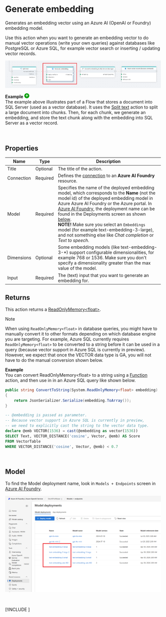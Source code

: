 # Generate embedding

Generates an embedding vector using an Azure AI (OpenAI or Foundry) embedding model.

Use this action when you want to generate an embedding vector to do manual vector operations (write your own queries) against databases like PostgreSQL or Azure SQL, for example vector search or inserting / updating vector records. 

![img](/images/flow/azure-openai-generate-embedding.png)  

**Example** ![img](../../../../images/strz.jpg)  
The example above illustrates part of a Flow that stores a document into SQL Server (used as a vector database). It uses the [Split text](../ai/split-text.md) action to split a large document into chunks. Then, for each chunk, we generate an embedding, and store the text chunk along with the embedding into SQL Server as a vector record.

<br/>

## Properties

| Name            | Type                   | Description                             |
|-----------------|------------------------|-----------------------------------------|
| Title           | Optional               | The title of the action.                |
| Connection      | Required               | Defines the [connection](azure-ai-connection.md) to an **Azure AI Foundry** resource. |
| Model           | Required               | Specifies the name of the deployed embedding model, which corresponds to the **Name** (not the model id) of the deployed embedding model in Azure Azure AI Foundry or the Azure portal. In [Azure AI Foundry](https://ai.azure.com), the deployment name can be found in the Deployments screen as shown [below](#model). <br/> **NOTE!** Make sure you select an `Embeddings` model (for example text-embedding-3-large), and not something else like _Chat completion_ or _Text to speech_.   |
| Dimensions      | Optional               | Some embedding models (like text-embedding-3-*) support configurable dimensionalities, for example 768 or 1536. Make sure you don't specify a dimensionality greater than the max value of the model.| 
| Input           | Required               | The (text) input that you want to generate an embedding for. |


## Returns
This action returns a [ReadOnlyMemory&lt;float&gt;](https://learn.microsoft.com/en-us/dotnet/api/system.readonlymemory-1). 

>[!NOTE]
>When using `ReadOnlyMemory<float>` in database queries, you might have to manually convert it to other formats depending on which database engine you are targeting. For example, Azure SQL currently requires `ReadOnlyMemory<float>` to be converted to a string before it can be used in a query (because vector support in Azure SQL is currently in preview). However, we expect that once the VECTOR data type is GA, you will not have to do the manual conversion shown below.  


**Example**  
You can convert ReadOnlyMemory&lt;float&gt; to a string using a [Function](../built-in/function.md) action, and then use in in an Azure SQL query like shown below.

```csharp
public string ConvertToString(System.ReadOnlyMemory<float> embedding)
{
    return JsonSerializer.Serialize(embedding.ToArray());
}
```

```sql
-- @embedding is passed as parameter. 
-- Because vector support in Azure SQL is currently in preview, 
-- we need to explicitly cast the string to the vector data type. 
declare @emb VECTOR(1536) = cast(@embedding as vector(1536))
SELECT Text, VECTOR_DISTANCE('cosine', Vector, @emb) AS Score 
FROM VectorTable 
WHERE VECTOR_DISTANCE('cosine', Vector, @emb) < 0.7
```

<br/>

## Model
To find the Model deployment name, look in `Models + Endpoints` screen in [Azure AI Foundry](https://ai.azure.com).  

![img](/images/flow/azure-openai-aifoundry-embedding-models.png)

<br/>

[!INCLUDE [](./__videos.md)]